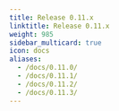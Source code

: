 ```yaml
---
title: Release 0.11.x
linktitle: Release 0.11.x
weight: 985
sidebar_multicard: true
icon: docs
aliases:
  - /docs/0.11.0/
  - /docs/0.11.1/
  - /docs/0.11.2/
  - /docs/0.11.3/
---
```

